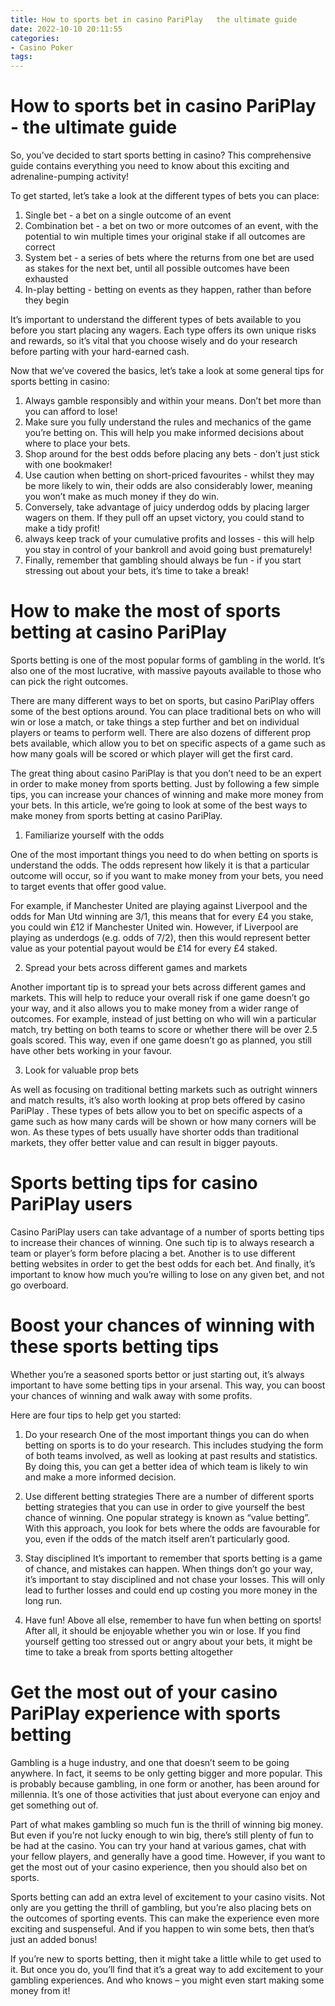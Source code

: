 ```yaml
---
title: How to sports bet in casino PariPlay   the ultimate guide 
date: 2022-10-10 20:11:55
categories:
- Casino Poker
tags:
---
```



#  How to sports bet in casino PariPlay - the ultimate guide 

So, you’ve decided to start sports betting in casino? This comprehensive guide contains everything you need to know about this exciting and adrenaline-pumping activity!

To get started, let’s take a look at the different types of bets you can place: 

1. Single bet - a bet on a single outcome of an event
2. Combination bet - a bet on two or more outcomes of an event, with the potential to win multiple times your original stake if all outcomes are correct
3. System bet - a series of bets where the returns from one bet are used as stakes for the next bet, until all possible outcomes have been exhausted
4. In-play betting - betting on events as they happen, rather than before they begin

It’s important to understand the different types of bets available to you before you start placing any wagers. Each type offers its own unique risks and rewards, so it’s vital that you choose wisely and do your research before parting with your hard-earned cash.

Now that we’ve covered the basics, let’s take a look at some general tips for sports betting in casino: 

1. Always gamble responsibly and within your means. Don’t bet more than you can afford to lose! 
2. Make sure you fully understand the rules and mechanics of the game you’re betting on. This will help you make informed decisions about where to place your bets. 
3. Shop around for the best odds before placing any bets - don’t just stick with one bookmaker! 
4. Use caution when betting on short-priced favourites - whilst they may be more likely to win, their odds are also considerably lower, meaning you won’t make as much money if they do win. 
5. Conversely, take advantage of juicy underdog odds by placing larger wagers on them. If they pull off an upset victory, you could stand to make a tidy profit! 
6. always keep track of your cumulative profits and losses - this will help you stay in control of your bankroll and avoid going bust prematurely! 
7. Finally, remember that gambling should always be fun - if you start stressing out about your bets, it’s time to take a break!

#  How to make the most of sports betting at casino PariPlay 

Sports betting is one of the most popular forms of gambling in the world. It’s also one of the most lucrative, with massive payouts available to those who can pick the right outcomes.

There are many different ways to bet on sports, but casino PariPlay offers some of the best options around. You can place traditional bets on who will win or lose a match, or take things a step further and bet on individual players or teams to perform well. There are also dozens of different prop bets available, which allow you to bet on specific aspects of a game such as how many goals will be scored or which player will get the first card.

The great thing about casino PariPlay is that you don’t need to be an expert in order to make money from sports betting. Just by following a few simple tips, you can increase your chances of winning and make more money from your bets. In this article, we’re going to look at some of the best ways to make money from sports betting at casino PariPlay.

1) Familiarize yourself with the odds

One of the most important things you need to do when betting on sports is understand the odds. The odds represent how likely it is that a particular outcome will occur, so if you want to make money from your bets, you need to target events that offer good value.

For example, if Manchester United are playing against Liverpool and the odds for Man Utd winning are 3/1, this means that for every £4 you stake, you could win £12 if Manchester United win. However, if Liverpool are playing as underdogs (e.g. odds of 7/2), then this would represent better value as your potential payout would be £14 for every £4 staked.

2) Spread your bets across different games and markets

Another important tip is to spread your bets across different games and markets. This will help to reduce your overall risk if one game doesn’t go your way, and it also allows you to make money from a wider range of outcomes. For example, instead of just betting on who will win a particular match, try betting on both teams to score or whether there will be over 2.5 goals scored. This way, even if one game doesn’t go as planned, you still have other bets working in your favour.

3) Look for valuable prop bets

As well as focusing on traditional betting markets such as outright winners and match results, it’s also worth looking at prop bets offered by casino PariPlay . These types of bets allow you to bet on specific aspects of a game such as how many cards will be shown or how many corners will be won. As these types of bets usually have shorter odds than traditional markets, they offer better value and can result in bigger payouts.

#  Sports betting tips for casino PariPlay users 

Casino PariPlay users can take advantage of a number of sports betting tips to increase their chances of winning. One such tip is to always research a team or player’s form before placing a bet. Another is to use different betting websites in order to get the best odds for each bet. And finally, it’s important to know how much you’re willing to lose on any given bet, and not go overboard.

#  Boost your chances of winning with these sports betting tips 

Whether you’re a seasoned sports bettor or just starting out, it’s always important to have some betting tips in your arsenal. This way, you can boost your chances of winning and walk away with some profits.

Here are four tips to help get you started:

1. Do your research
One of the most important things you can do when betting on sports is to do your research. This includes studying the form of both teams involved, as well as looking at past results and statistics. By doing this, you can get a better idea of which team is likely to win and make a more informed decision.

2. Use different betting strategies
There are a number of different sports betting strategies that you can use in order to give yourself the best chance of winning. One popular strategy is known as “value betting”. With this approach, you look for bets where the odds are favourable for you, even if the odds of the match itself aren’t particularly good.

3. Stay disciplined
It’s important to remember that sports betting is a game of chance, and mistakes can happen. When things don’t go your way, it’s important to stay disciplined and not chase your losses. This will only lead to further losses and could end up costing you more money in the long run.

4. Have fun!
Above all else, remember to have fun when betting on sports! After all, it should be enjoyable whether you win or lose. If you find yourself getting too stressed out or angry about your bets, it might be time to take a break from sports betting altogether

#  Get the most out of your casino PariPlay experience with sports betting

Gambling is a huge industry, and one that doesn’t seem to be going anywhere. In fact, it seems to be only getting bigger and more popular. This is probably because gambling, in one form or another, has been around for millennia. It’s one of those activities that just about everyone can enjoy and get something out of.

Part of what makes gambling so much fun is the thrill of winning big money. But even if you’re not lucky enough to win big, there’s still plenty of fun to be had at the casino. You can try your hand at various games, chat with your fellow players, and generally have a good time. However, if you want to get the most out of your casino experience, then you should also bet on sports.

Sports betting can add an extra level of excitement to your casino visits. Not only are you getting the thrill of gambling, but you’re also placing bets on the outcomes of sporting events. This can make the experience even more exciting and suspenseful. And if you happen to win some bets, then that’s just an added bonus!

If you’re new to sports betting, then it might take a little while to get used to it. But once you do, you’ll find that it’s a great way to add excitement to your gambling experiences. And who knows – you might even start making some money from it!